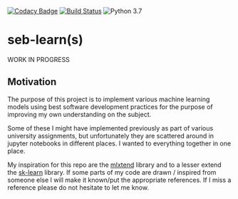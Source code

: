 [![Codacy Badge](https://api.codacy.com/project/badge/Grade/d3b8542d0b174e4fafdb4f8c0a6e08e1)](https://app.codacy.com/manual/sebastianbertoli/seb-learn?utm_source=github.com&utm_medium=referral&utm_content=sebastianbertoli/seb-learn&utm_campaign=Badge_Grade_Dashboard)
[![Build Status](https://travis-ci.com/sebastianbertoli/seb-learn.svg?branch=master)](https://travis-ci.com/sebastianbertoli/seb-learn)
![Python 3.7](https://img.shields.io/badge/python-3.7-blue.svg)
# seb-learn(s)

WORK IN PROGRESS

## Motivation 
The purpose of this project is to implement various machine learning models
using best software development practices for the purpose of improving my own
understanding on the subject.

Some of these I might have implemented previously as part of various university
assignments, but unfortunately they are scattered around in jupyter notebooks
in different places. I wanted to everything together in one place.

My inspiration for this repo are the
[mlxtend](https://github.com/rasbt/mlxtend) library and to a lesser extend the
[sk-learn](https://scikit-learn.org/stable/) library. If some parts of my code
are drawn / inspired from someone else I will make it known/put the appropriate
references. If I miss a reference please do not hesitate to let me know.
